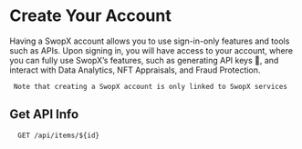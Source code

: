 # Create Your Account

Having a SwopX account allows you to use sign-in-only features and tools such as APIs. Upon signing in, you will have access to your account, where you can fully use SwopX’s features, such as generating API keys 🔑, and interact with Data Analytics, NFT Appraisals, and Fraud Protection.

```💡 📙
 Note that creating a SwopX account is only linked to SwopX services
```


<!-- <dl>
  <dt>Register</dt>
  <dd>Verify Email</dd>
  <dt>Login</dt>
  <dt>Generate Key</dt>
</dl> -->


<!-- ## API Reference -->


## Get API Info

```http
  GET /api/items/${id}
```